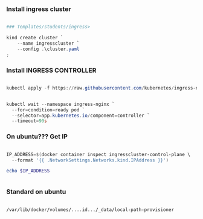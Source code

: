 ### Install ingress cluster

```powershell

### Templates/students/ingress>

kind create cluster `
    --name ingresscluster `
    --config .\cluster.yaml
;

```

### Install INGRESS CONTROLLER

```powershell

kubectl apply -f https://raw.githubusercontent.com/kubernetes/ingress-nginx/main/deploy/static/provider/kind/deploy.yaml

```


```powershell

kubectl wait --namespace ingress-nginx `
  --for=condition=ready pod `
  --selector=app.kubernetes.io/component=controller `
  --timeout=90s
```

### On ubuntu??? Get IP


```powershell

IP_ADDRESS=$(docker container inspect ingresscluster-control-plane \
  --format '{{ .NetworkSettings.Networks.kind.IPAddress }}')

echo $IP_ADDRESS



```

### Standard on ubuntu

```

/var/lib/docker/volumes/....id.../_data/local-path-provisioner

```